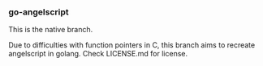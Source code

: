 ### go-angelscript
This is the native branch.

Due to difficulties with function pointers in C, this branch aims to recreate angelscript in golang.
Check LICENSE.md for license.
